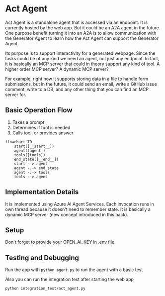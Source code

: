 # Act Agent

Act Agent is a standalone agent that is accessed via an endpoint. It is currently hosted by the web app. But it could be
an A2A agent in the future. One purpose benefit turning it into an A2A is to allow communication with the Generator
Agent to learn how the Act Agent can support the Generator Agent.

Its purpose is to support interactivity for a generated webpage. Since the tasks could be of any kind we need an agent,
not just any endpoint. In fact, it is basically an MCP server that could in theory support any kind of tool. A higher order MCP server?
A dynamic MCP server?

For example, right now it supports storing data in a file to handle form submissions, but in the future, it could send
an email, write a GitHub issue comment, write to a DB, and any other thing that you can find an MCP server for.

## Basic Operation Flow

1. Takes a prompt
2. Determines if tool is needed
3. Calls tool, or provides answer

```mermaid
flowchart TD
    start([__start__])
    agent([agent])
    tools([tools])
    end_state([__end__])
    start --> agent
    agent -.-> end_state
    agent -.-> tools
    tools --> agent
```

## Implementation Details

It is implemented using Azure AI Agent Services. Each invocation runs in own thread because it doesn't need to remember
state. It is basically a dynamic MCP server (new concept introduced in this hack).

## Setup

Don't forget to provide your OPEN_AI_KEY in .env file.

## Testing and Debugging

Run the app with `python agent.py` to run the agent with a basic test

Also you can run the integration test after starting the web app
```
python integration_test/act_agent.py
```